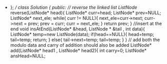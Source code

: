 * };
*/
class Solution {
public:
// reverse the linked list
ListNode* reverse(ListNode* head){
ListNode* curr=head;
ListNode* prev=NULL;
ListNode* next_ele;
while( curr != NULL){
next_ele=curr->next;
curr->next = prev;
prev = curr;
curr = next_ele;
}
return prev;
}
//insert at the end
void insAtEnd(ListNode* &head, ListNode * &tail , int data){
ListNode* temp=new ListNode(data);
if(head==NULL){
head=temp;
tail=temp;
return;
}
else{
tail->next=temp;
tail=temp;
}
}
// add both the modulo data and carry of addition should also be added
ListNode* add(ListNode* head1 , ListNode* head2){
int carry=0;
ListNode* ansHead=NULL;